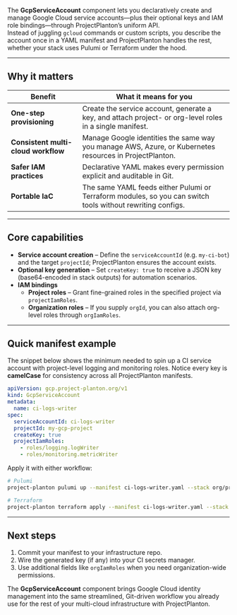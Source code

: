 The **GcpServiceAccount** component lets you declaratively create and manage Google Cloud service accounts—plus their
optional keys and IAM role bindings—through ProjectPlanton’s uniform API.  
Instead of juggling `gcloud` commands or custom scripts, you describe the account once in a YAML manifest and
ProjectPlanton handles the rest, whether your stack uses Pulumi or Terraform under the hood.

---

## Why it matters

| Benefit                             | What it means for you                                                                                      |
|-------------------------------------|------------------------------------------------------------------------------------------------------------|
| **One-step provisioning**           | Create the service account, generate a key, and attach project- or org-level roles in a single manifest.   |
| **Consistent multi-cloud workflow** | Manage Google identities the same way you manage AWS, Azure, or Kubernetes resources in ProjectPlanton.    |
| **Safer IAM practices**             | Declarative YAML makes every permission explicit and auditable in Git.                                     |
| **Portable IaC**                    | The same YAML feeds either Pulumi or Terraform modules, so you can switch tools without rewriting configs. |

---

## Core capabilities

- **Service account creation** – Define the `serviceAccountId` (e.g. `my-ci-bot`) and the target `projectId`;
  ProjectPlanton ensures the account exists.
- **Optional key generation** – Set `createKey: true` to receive a JSON key (base64-encoded in stack outputs) for
  automation scenarios.
- **IAM bindings**
    - **Project roles** – Grant fine-grained roles in the specified project via `projectIamRoles`.
    - **Organization roles** – If you supply `orgId`, you can also attach org-level roles through `orgIamRoles`.

---

## Quick manifest example

The snippet below shows the minimum needed to spin up a CI service account with project-level logging and monitoring
roles. Notice every key is **camelCase** for consistency across all ProjectPlanton manifests.

```yaml
apiVersion: gcp.project-planton.org/v1
kind: GcpServiceAccount
metadata:
  name: ci-logs-writer
spec:
  serviceAccountId: ci-logs-writer
  projectId: my-gcp-project
  createKey: true
  projectIamRoles:
    - roles/logging.logWriter
    - roles/monitoring.metricWriter
```

Apply it with either workflow:

```bash
# Pulumi
project-planton pulumi up --manifest ci-logs-writer.yaml --stack org/project/dev

# Terraform
project-planton terraform apply --manifest ci-logs-writer.yaml --stack org/project/dev
```

---

## Next steps

1. Commit your manifest to your infrastructure repo.
2. Wire the generated key (if any) into your CI secrets manager.
3. Use additional fields like `orgIamRoles` when you need organization-wide permissions.

The **GcpServiceAccount** component brings Google Cloud identity management into the same streamlined, Git-driven
workflow you already use for the rest of your multi-cloud infrastructure with ProjectPlanton.
